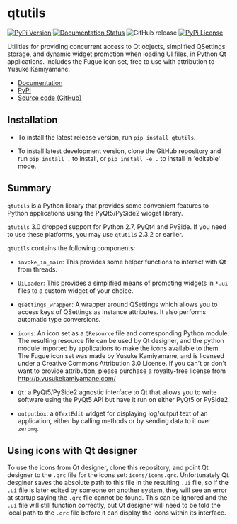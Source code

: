 # qtutils

[![PyPi Version](https://img.shields.io/pypi/v/qtutils.svg)](https://pypi.python.org/pypi/qtutils/) 
[![Documentation Status](https://readthedocs.org/projects/qtutils/badge/?version=stable)](https://qtutils.readthedocs.io/en/stable/?badge=stable)
![GitHub release](https://img.shields.io/github/last-commit/philipstarkey/qtutils.svg)
[![PyPi License](https://img.shields.io/pypi/l/qtutils.svg)](https://github.com/philipstarkey/qtutils/blob/master/LICENSE.txt) 

Utilities for providing concurrent access to Qt objects, simplified QSettings storage,
and dynamic widget promotion when loading UI files, in Python Qt applications. Includes
the Fugue icon set, free to use with attribution to Yusuke Kamiyamane.

* [Documentation](https://qtutils.readthedocs.io)
* [PyPI](https://pypi.python.org/pypi/qtutils/)
* [Source code (GitHub)](https://github.com/philipstarkey/qtutils)


## Installation

* To install the latest release version, run `pip install qtutils`.

* To install latest development version, clone the GitHub repository and run `pip
  install .` to install, or `pip install -e .` to install in 'editable' mode.
   
   
## Summary

`qtutils` is a Python library that provides some convenient features to Python
applications using the PyQt5/PySide2 widget library.

`qtutils` 3.0 dropped support for Python 2.7, PyQt4 and PySide. If you need to use these
platforms, you may use `qtutils` 2.3.2 or earlier.

`qtutils` contains the following components:

* `invoke_in_main`: This provides some helper functions to interact with Qt from
  threads.

* `UiLoader`: This provides a simplified means of promoting widgets in `*.ui` files to a
  custom widget of your choice.

* `qsettings_wrapper`: A wrapper around QSettings which allows you to access keys of
  QSettings as instance attributes. It also performs automatic type conversions.

* `icons`: An icon set as a `QResource` file and corresponding Python module. The
  resulting resource file can be used by Qt designer, and the python module imported by
  applications to make the icons available to them. The Fugue icon set was made by
  Yusuke Kamiyamane, and is licensed under a Creative Commons Attribution 3.0 License.
  If you can't or don't want to provide attribution, please purchase a royalty-free
  license from http://p.yusukekamiyamane.com/

* `Qt`: a PyQt5/PySide2 agnostic interface to Qt that allows you to write software using
  the PyQt5 API but have it run on either PyQt5 or PySide2.

* `outputbox`: a `QTextEdit` widget for displaying log/output text of an application,
  either by calling methods or by sending data to it over `zeromq`.


## Using icons with Qt designer

To use the icons from Qt designer, clone this repository, and point Qt designer to the
`.qrc` file for the icons set: `icons/icons.qrc`. Unfortunately Qt desginer saves the
absolute path to this file in the resulting `.ui` file, so if the `.ui` file is later
edited by someone on another system, they will see an error at startup saying the `.qrc`
file cannot be found. This can be ignored and the `.ui` file will still function
correctly, but Qt designer will need to be told the local path to the `.qrc` file before
it can display the icons within its interface.

